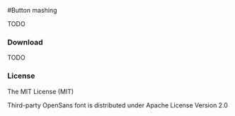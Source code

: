 
#Button mashing

TODO

### Download

TODO

### License

The MIT License (MIT)

Third-party OpenSans font is distributed under Apache License Version 2.0
